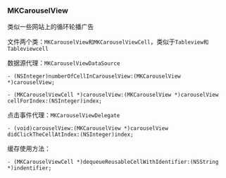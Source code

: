 ### MKCarouselView

类似一些网站上的循环轮播广告

文件两个类：`MKCarouselView和MKCarouselViewCell`，类似于`Tableview和Tableviewcell`

数据源代理：`MKCarouselViewDataSource`


`- (NSInteger)numberOfCellInCarouselView:(MKCarouselView *)carouselView;`

`- (MKCarouselViewCell *)carouselView:(MKCarouselView *)carouselView cellForIndex:(NSInteger)index;`


点击事件代理：`MKCarouselViewDelegate`


`- (void)carouselView:(MKCarouselView *)carouselView didClickTheCellAtIndex:(NSInteger)index;`


缓存使用方法：


`- (MKCarouselViewCell *)dequeueReusableCellWithIdentifier:(NSString *)indentifier;`



